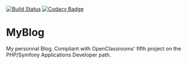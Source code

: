 [![Build Status](https://travis-ci.org/Tiriel/MyBlog.svg?branch=master)](https://travis-ci.org/Tiriel/MyBlog) [![Codacy Badge](https://api.codacy.com/project/badge/Grade/f90fb56de9664899bbcf110bd43984c6)](https://www.codacy.com/app/Tiriel/MyBlog?utm_source=github.com&amp;utm_medium=referral&amp;utm_content=Tiriel/MyBlog&amp;utm_campaign=Badge_Grade)
# MyBlog
My personnal Blog. Compliant with OpenClassrooms' fifth project on the PHP/Symfony Applications Developer path.

